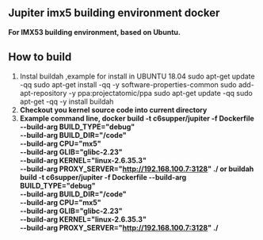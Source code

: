 
## Jupiter imx5 building environment docker
**For IMX53 building environment, based on Ubuntu.**  

## How to build
1. Instal buildah ,example for install in UBUNTU 18.04
      sudo apt-get update -qq
      sudo apt-get install -qq -y software-properties-common
      sudo add-apt-repository -y ppa:projectatomic/ppa
      sudo apt-get update -qq
      sudo apt-get -qq -y install buildah
2. **Checkout you kernel source code into current directory**
3. **Example command line, 
      docker build -t c6supper/jupiter -f Dockerfile --build-arg BUILD_TYPE="debug" \
                                                      --build-arg BUILD_DIR="/code" \
                                                      --build-arg CPU="mx5" \
                                                      --build-arg GLIB="glibc-2.23" \
                                                      --build-arg KERNEL="linux-2.6.35.3" \
                                                      --build-arg PROXY_SERVER="http://192.168.100.7:3128" ./
      or 
      buildah build -t c6supper/jupiter -f Dockerfile --build-arg BUILD_TYPE="debug" \
                                                      --build-arg BUILD_DIR="/code" \
                                                      --build-arg CPU="mx5" \
                                                      --build-arg GLIB="glibc-2.23" \
                                                      --build-arg KERNEL="linux-2.6.35.3" \
                                                      --build-arg PROXY_SERVER="http://192.168.100.7:3128" ./**

